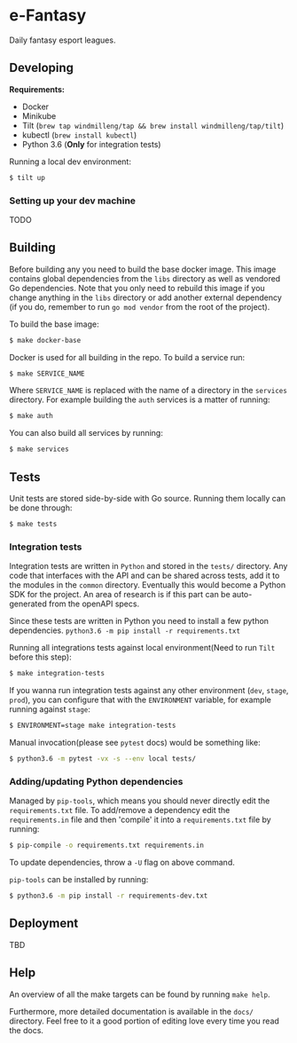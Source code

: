 # e-Fantasy
Daily fantasy esport leagues.

## Developing

**Requirements:**
* Docker
* Minikube
* Tilt (`brew tap windmilleng/tap && brew install windmilleng/tap/tilt`)
* kubectl (`brew install kubectl`)
* Python 3.6 (**Only** for integration tests)

Running a local dev environment:
```bash
$ tilt up
```

### Setting up your dev machine
TODO

## Building

Before building any you need to build the base docker image. This image
contains global dependencies from the `libs` directory as well as vendored
Go dependencies. Note that you only need to rebuild this image if you change
anything in the `libs` directory or add another external dependency
(if you do, remember to run `go mod vendor` from the root of the project).

To build the base image:

```bash
$ make docker-base
```

Docker is used for all building in the repo. To build a service run:

```bash
$ make SERVICE_NAME
```
Where `SERVICE_NAME` is replaced with the name of a directory in the `services`
directory. For example building the `auth` services is a matter of running:

```bash
$ make auth
```

You can also build all services by running:

```bash
$ make services
```

## Tests

Unit tests are stored side-by-side with Go source. Running them locally can be
done through:

```bash
$ make tests
```

### Integration tests

Integration tests are written in `Python` and stored in the `tests/` directory.
Any code that interfaces with the API and can be shared across tests, add it to the modules in
the `common` directory. Eventually this would become a Python SDK for the
project. An area of research is if this part can be auto-generated from the
openAPI specs.

Since these tests are written in Python you need to install a few python
dependencies. `python3.6 -m pip install -r requirements.txt`

Running all integrations tests against local environment(Need to run `Tilt`
before this step):

```bash
$ make integration-tests
```

If you wanna run integration tests against any other environment (`dev`,
`stage`, `prod`), you can configure that with the `ENVIRONMENT` variable, for example running against `stage`:

```bash
$ ENVIRONMENT=stage make integration-tests
```

Manual invocation(please see `pytest` docs) would be something like:

```bash
$ python3.6 -m pytest -vx -s --env local tests/
```

### Adding/updating Python dependencies
Managed by `pip-tools`, which means you should never directly edit the
`requirements.txt` file. To add/remove a dependency edit the
`requirements.in` file and then 'compile' it into a `requirements.txt` file by
running:

```bash
$ pip-compile -o requirements.txt requirements.in
```

To update dependencies, throw a `-U` flag on above command.

`pip-tools` can be installed by running:

```bash
$ python3.6 -m pip install -r requirements-dev.txt
```

## Deployment
TBD

## Help
An overview of all the make targets can be found by running `make help`.

Furthermore, more detailed documentation is available in the `docs/` directory. Feel free to it a good portion of editing love every time you read the docs.
